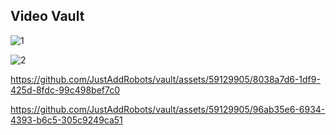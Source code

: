 ## Video Vault

![1](https://github.com/JustAddRobots/vault/assets/59129905/057c333b-68ee-4a40-aafe-59f7663db6ad)

![2](https://github.com/JustAddRobots/vault/assets/59129905/6841e8d8-c047-47cd-8c35-f3432175158c)



https://github.com/JustAddRobots/vault/assets/59129905/8038a7d6-1df9-425d-8fdc-99c498bef7c0

https://github.com/JustAddRobots/vault/assets/59129905/96ab35e6-6934-4393-b6c5-305c9249ca51

